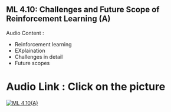 ## ML 4.10: Challenges and Future Scope of Reinforcement Learning (A)


Audio Content :

- Reinforcement learning
- EXplaination
- Challenges in detail
- Future scopes

# Audio Link : Click on the picture

[![ML  4.10(A)](https://github.com/ron352/winter-of-contributing/blob/Machine_Learning/Machine_Learning/Reinforcement_Learning/Assests/download.jpg)](https://drive.google.com/file/d/1mJ4rjiIclZat6Q2JHtZwdPwWMoFVFIe0/view?usp=sharing)
